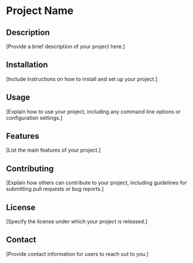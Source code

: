 # Project Name

## Description

[Provide a brief description of your project here.]

## Installation

[Include instructions on how to install and set up your project.]

## Usage

[Explain how to use your project, including any command line options or configuration settings.]

## Features

[List the main features of your project.]

## Contributing

[Explain how others can contribute to your project, including guidelines for submitting pull requests or bug reports.]

## License

[Specify the license under which your project is released.]

## Contact

[Provide contact information for users to reach out to you.]
